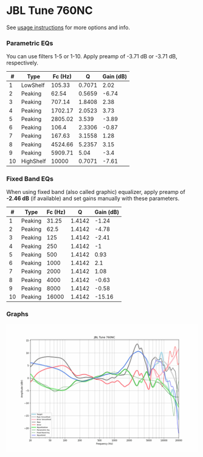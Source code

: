 # JBL Tune 760NC
See [usage instructions](https://github.com/jaakkopasanen/AutoEq#usage) for more options and info.

### Parametric EQs
You can use filters 1-5 or 1-10. Apply preamp of -3.71 dB or -3.71 dB, respectively.

|   # | Type      |   Fc (Hz) |      Q |   Gain (dB) |
|-----|-----------|-----------|--------|-------------|
|   1 | LowShelf  |    105.33 | 0.7071 |        2.02 |
|   2 | Peaking   |     62.54 | 0.5659 |       -6.74 |
|   3 | Peaking   |    707.14 | 1.8408 |        2.38 |
|   4 | Peaking   |   1702.17 | 2.0523 |        3.73 |
|   5 | Peaking   |   2805.02 | 3.539  |       -3.89 |
|   6 | Peaking   |    106.4  | 2.3306 |       -0.87 |
|   7 | Peaking   |    167.63 | 3.1558 |        1.28 |
|   8 | Peaking   |   4524.66 | 5.2357 |        3.15 |
|   9 | Peaking   |   5909.71 | 5.04   |       -3.4  |
|  10 | HighShelf |  10000    | 0.7071 |       -7.61 |

### Fixed Band EQs
When using fixed band (also called graphic) equalizer, apply preamp of **-2.46 dB** (if available) and set gains manually with these parameters.

|   # | Type    |   Fc (Hz) |      Q |   Gain (dB) |
|-----|---------|-----------|--------|-------------|
|   1 | Peaking |     31.25 | 1.4142 |       -1.24 |
|   2 | Peaking |     62.5  | 1.4142 |       -4.78 |
|   3 | Peaking |    125    | 1.4142 |       -2.41 |
|   4 | Peaking |    250    | 1.4142 |       -1    |
|   5 | Peaking |    500    | 1.4142 |        0.93 |
|   6 | Peaking |   1000    | 1.4142 |        2.1  |
|   7 | Peaking |   2000    | 1.4142 |        1.08 |
|   8 | Peaking |   4000    | 1.4142 |       -0.63 |
|   9 | Peaking |   8000    | 1.4142 |       -0.58 |
|  10 | Peaking |  16000    | 1.4142 |      -15.16 |

### Graphs
![](./JBL%20Tune%20760NC.png)
